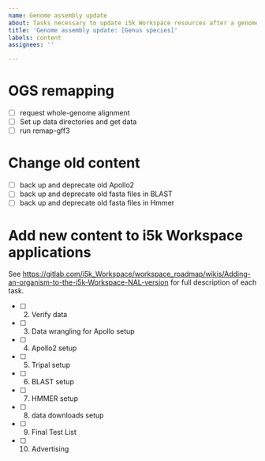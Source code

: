 ```yaml
---
name: Genome assembly update
about: Tasks necessary to update i5k Workspace resources after a genome assembly update.
title: 'Genome assembly update: [Genus species]'
labels: content
assignees: ''

---
```


# OGS remapping

- [ ] request whole-genome alignment
- [ ] Set up data directories and get data
- [ ] run remap-gff3

# Change old content
- [ ] back up and deprecate old Apollo2
- [ ] back up and deprecate old fasta files in BLAST 
- [ ] back up and deprecate old fasta files in Hmmer 

# Add new content to i5k Workspace applications
See https://gitlab.com/i5k_Workspace/workspace_roadmap/wikis/Adding-an-organism-to-the-i5k-Workspace-NAL-version for full description of each task.

- [ ] 2. Verify data
- [ ] 3. Data wrangling for Apollo setup
- [ ] 4. Apollo2 setup
- [ ] 5. Tripal setup
- [ ] 6. BLAST setup
- [ ] 7. HMMER setup
- [ ] 8. data downloads setup
- [ ] 9. Final Test List
- [ ] 10. Advertising
